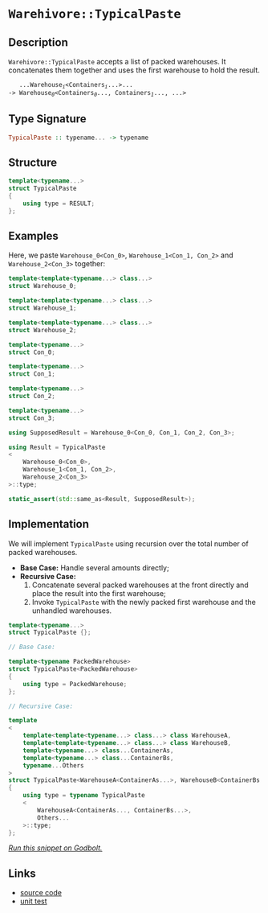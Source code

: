 <!-- Copyright 2024 Feng Mofan
SPDX-License-Identifier: Apache-2.0 -->

# `Warehivore::TypicalPaste`

## Description

`Warehivore::TypicalPaste` accepts a list of packed warehouses.
It concatenates them together and uses the first warehouse to hold the result.
<pre><code>   ...Warehouse<sub><i>i</i></sub>&lt;Containers<sub><i>i</i></sub>...&gt;...
-> Warehouse<sub><i>0</i></sub>&lt;Containers<sub><i>0</i></sub>..., Containers<sub><i>1</i></sub>..., ...></code></pre>

## Type Signature

```Haskell
TypicalPaste :: typename... -> typename
```

## Structure

```C++
template<typename...>
struct TypicalPaste
{
    using type = RESULT;
};
```

## Examples

Here, we paste `Warehouse_0<Con_0>`,  `Warehouse_1<Con_1, Con_2>` and `Warehouse_2<Con_3>` together:

```C++
template<template<typename...> class...>
struct Warehouse_0;

template<template<typename...> class...>
struct Warehouse_1;

template<template<typename...> class...>
struct Warehouse_2;

template<typename...>
struct Con_0;

template<typename...>
struct Con_1;

template<typename...>
struct Con_2;

template<typename...>
struct Con_3;

using SupposedResult = Warehouse_0<Con_0, Con_1, Con_2, Con_3>;

using Result = TypicalPaste
<
    Warehouse_0<Con_0>, 
    Warehouse_1<Con_1, Con_2>,
    Warehouse_2<Con_3>
>::type;

static_assert(std::same_as<Result, SupposedResult>);
```

## Implementation

We will implement `TypicalPaste` using recursion over the total number of packed warehouses.

- **Base Case:** Handle several amounts directly;
- **Recursive Case:**
  1. Concatenate several packed warehouses at the front directly and place the result into the first warehouse;
  2. Invoke `TypicalPaste` with the newly packed first warehouse and the unhandled warehouses.

```C++
template<typename...>
struct TypicalPaste {};

// Base Case:

template<typename PackedWarehouse>
struct TypicalPaste<PackedWarehouse>
{
    using type = PackedWarehouse;
};

// Recursive Case:

template
<
    template<template<typename...> class...> class WarehouseA,
    template<template<typename...> class...> class WarehouseB,
    template<typename...> class...ContainerAs, 
    template<typename...> class...ContainerBs,
    typename...Others
>
struct TypicalPaste<WarehouseA<ContainerAs...>, WarehouseB<ContainerBs...>, Others...>
{
    using type = typename TypicalPaste
    <
        WarehouseA<ContainerAs..., ContainerBs...>,
        Others...
    >::type;
};
```

[*Run this snippet on Godbolt.*](https://godbolt.org/#z:OYLghAFBqd5QCxAYwPYBMCmBRdBLAF1QCcAaPECAMzwBtMA7AQwFtMQByARg9KtQYEAysib0QXACx8BBAKoBnTAAUAHpwAMvAFYTStJg1DIApACYAQuYukl9ZATwDKjdAGFUtAK4sGIAKwAzKSuADJ4DJgAcj4ARpjEIABsAOykAA6oCoRODB7evgHBmdmOAuGRMSzxiam2mPZlDEIETMQE%2BT5%2BQfWNuS1tBBXRcQnJaQqt7Z2FPZODw1U14wCUtqhexMjsHASYLOkGeyaBbgQAnumMrJgAdPcn2CYaAIKTxF4OANQAKpd4oloyiYk0wXxMKSsKQAIicrK9ni8APRIr4WEFglqYdIgRGIvYHI6YE5nS7XNhfYHIADWmHQAHU2pgEBslI9Ee9PgRfv9AcDQSSqbSGUyWV42YEngjIYivnKvuKIsAvhcruDAtDKUwaXTGcRmaziYF4S8IbDjXjXiivgAlTDITbZABumL2OMtLwJhyYxwRp1l8q9RJJQZ9RtJV2YbHut0eX2QBgUChjcYTIIUXz1BvFmBepADctDx1ORfDqvJdwekvjieTVewNfTmdFhpsBZV%2B29xYjFZT1bTSZjHkETAiCTepHBr3lHcJYZDZKjldj/drQ9ko8ixAsCnz08Di5uMYA8gQEAkFHjJRyCB9vn90gCxPzu1mxUpTadh60x8Q3n3sEnN9WxJb9NwSHcAMnU9z2IOsVylU0ZX3OVFSMFUyXVTVyyXHlHz5EFfReGcSXbGdgJzT83DA39/3uScaK3SD6z3YiZ3lGCLxTFD1WwEAQHLOE8RhISEStAAqSSpOkpFESRKSfmwIQfik2SJOkjS1NNBEzECCIEy8LB1TcNAGG2dICEva8xM9TtgxLOz5xLQ9o3rRtB3rG8725CilAAfQ0UTtNsudu1LBdIyPNyB3g9lXk5b5fMwPyuCC/FHLCjKyxc5dUzXTz4tvLlm31d9krMNLXnC5zItchCvOK4cAsqkKu2y2rcust4iu%2BJrUotGzqp7JcAIa3qBD8iqBuCoacKi%2BrCu8r4msCFq0OVIQvHSEo6TtBQvFobkTk1JLmq/CaNAYiauCuhhJtuvzVuvabEXW21MH2w6sLwp8gUI4k/TcdtTsC867tBwCpzYuVTv66jroeqbAOBlsc0m0CJqexDHn4wSXsKn0AT89MEgICBJnQfiFBuYmrLcPaDoISdNu2rJdo%2BxnHhWIKODWWhOH8Xg/G4XhUE4IHLGsL4FA2LYwXMQIeFIAhNF5tZqQCSRbg0SQuBSQINH8DQzCSJIzAADnN/ROEkXgWAkDRLuFrRSDFjheAUEBLpVjgtDWOBYBgRAQA2Ah0i8JmKAgNADjoBIohuThVHNpIAFokkkL5gGQZAvikW4zF4OlCBIPBKZu/hBBEMR2CkGRBEUFR1F9nQ9AAd2IJgcRFvmBaF1XXc4Y8I/D7lUCoL5k7TjOs5zvOtbML4IA8WP6GIcFdK4FZeB9v3SAgJAY8fNfyEoI%2B48SYApDMPg6D2ODKFiAfYgiNpzk4JWX%2BYYhzmPWJtHtD7JWMc2CCGPAwWg78W6kCwLELwwA3BiFoJ7EWMD9iGGAOIaB%2BB9QODwC6FBLtMCqHtBHHYSsIh7H5tA2geBYidx/h4LAA9bx4Htqgl0xBYhs2hOgowtCjCqzWFQAwwAFAADU8CYDbseSMH9eCV2EICWu0hFGNzUAPXQN0DCCNMJLSw%2Bg6Ge0gGsVAFlcgoNThTY6eirCWDMC7VAnDiBlw%2BvANYdhAG5BcAwdwnguh6DCGOJYYwbolByAIGYfgwlZAiQwRYoxEg3U8XggQAxpj%2BMKMkhoXi0lTCGMExJeh5gZIKNE2w%2BSEnVFCR42W2wJC9w4ILUgztRacEnindOmds653zovCAuAS7rwVlvHeQi1jniYFgRIEB1YgEkIEW4ABOQIKRJA6zMJIJIjt/BJCWdbDgttSD20VrcJIXAkjmyWebC5/hdb%2BBWUkFpA83Yey9srIR%2B8g4HxDiPCOp9o6oFXvHROHA2gsCdCkVOTBGzoS4Es24XBtZF3wEQFx5d65KJrhIVRsh1HNxdroG%2BHcu7yMac01pg8ODDzDhHL448vjgshdC2Fyp4WIu1kvFex8Egb0CGYbeHyW7%2B0PkCnlZAo7nzXiAJlUK0xGHhVwS6NBDoXkfs/V%2BP95GkC/m/P%2BACHDapAYwAg4DIED1gfAxBtBkHaqwCwDBWCXY4K8QQgexDSF7G1ZQhoA9aH0LfkwnYLtWHsKVpw7hSheEOv4UqT5IimBiMkdI2RjBtWKOruIOuailAaOgUS/QGCUDWGsIY2IxjZmu3MQISx1iNS2OsA40WzjXEVo8Tk1JfgICuCiYE3xVTlgxNKLkXtQ64kDtCb0XJzR8mjqnZ29JBTKhFOSbOzJ5SSlLpGNUpJtTNj1K3gcilLz2mypZfKtlCKkUaCXoMtFfLRlCr9hMzAUyxiVuoUck5CKdYpAeSkfWkhNkZxupS15th3m715l8%2BAPzQ6jwBVKkFbBODgpniwBQTpc5OnZUSSYKKhllz0Bm5ROLMX4s0SAYIJLu48HJf3aBbsaWj3pRPNDmcMNYa%2BDhhFeHuTLzFRfPlgRBVQZFSgQTJ9JWSbGFh7afkeN%2BT48TYgLAM631VQ/CAT9oG6q1agvTv9/6AKNUC0BpqIFQOdZgOBCCkEoKVvax1wbeAurwW66BHqHRetQT66hLt/UMPOEGlhLiw28AjTwvhmC43Cr4KIiRUiZFyNQSR7F2a8W5oJa3YIOjjAloMf6ttVamgoKRBTYt%2BiLBNtdi2rAxWUlNB8X4spfb0ATqSRkWJTQ53hKaB14pHamiLrnY1/olTCk7uKWu1rq6FiTcHXuuWDSj0Mccae1T6HMPYdw2GSYt7UUkAfaJ8ZpBJnTMoI0r9IAzAIsCIEfwRtdaO3uykS5zzGOcDed7U7GtJD%2BGWf4c2JslmSCWfrVZXBcucECGttp7sn1qwOYXD762EdibWJw7IzhJBAA)

## Links

- [source code](../../../../conceptrodon/warehivore/typical_paste.hpp)
- [unit test](../../../../tests/unit/warehivore/typical_paste.test.hpp)
